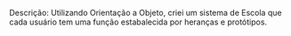 Descrição: Utilizando Orientação a Objeto, criei um sistema de Escola que cada usuário tem uma função estabalecida por heranças e protótipos.
